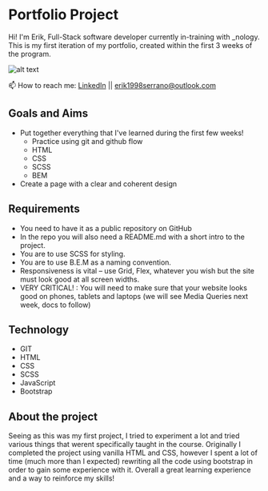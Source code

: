 # Portfolio Project

Hi! I'm Erik, Full-Stack software developer currently in-training with \_nology. This is my first iteration of my portfolio, created within the first 3 weeks of the program.

![alt text](https://i.gyazo.com/057418bbc8350b41ae14c419756b4d7a.png "screenshot-1")

📫 How to reach me: [LinkedIn](https://www.linkedin.com/in/erik-serrano) || erik1998serrano@outlook.com

## Goals and Aims

-   Put together everything that I've learned during the first few weeks!
    -   Practice using git and github flow
    -   HTML
    -   CSS
    -   SCSS
    -   BEM
-   Create a page with a clear and coherent design

## Requirements

-   You need to have it as a public repository on GitHub
-   In the repo you will also need a README.md with a short intro to the project.
-   You are to use SCSS for styling.
-   You are to use B.E.M as a naming convention.
-   Responsiveness is vital – use Grid, Flex, whatever you wish but the site must look good at all screen widths.
-   VERY CRITICAL! : You will need to make sure that your website looks good on phones, tablets and laptops (we will see Media Queries next week, docs to follow)

## Technology

-   GIT
-   HTML
-   CSS
-   SCSS
-   JavaScript
-   Bootstrap

## About the project

Seeing as this was my first project, I tried to experiment a lot and tried various things that werent specifically taught in the course. Originally I completed the project using vanilla HTML and CSS, however I spent a lot of time (much more than I expected) rewriting all the code using bootstrap in order to gain some experience with it.
Overall a great learning experience and a way to reinforce my skills!
